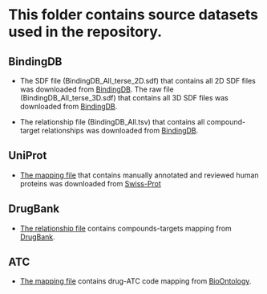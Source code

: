 # This folder contains source datasets used in the repository.

## BindingDB

+ The SDF file (BindingDB_All_terse_2D.sdf) that contains all 2D SDF files was downloaded from [BindingDB](https://www.bindingdb.org/bind/downloads/BindingDB_All_terse_2D_2020m1.sdf.zip). The raw file (BindingDB_All_terse_3D.sdf) that contains all 3D SDF files was downloaded from [BindingDB](https://www.bindingdb.org/bind/downloads/BindingDB_All_terse_3D_2020m1.sdf.zip).

+ The relationship file (BindingDB_All.tsv) that contains all compound-target relationships was downloaded from [BindingDB](https://www.bindingdb.org/bind/downloads/BindingDB_All_2020m1.tsv.zip). 

## UniProt

+ [The mapping file](uniprot/uniprot-filtered-organism%253A%2522Homo%2Bsapiens%2B%2528Human%2529%2B%255B9606%255D%2522%2BAND%2Breview--.tab) that contains manually annotated and reviewed human proteins was downloaded from [Swiss-Prot](https://www.uniprot.org/uniprot/?query=*&fil=organism%3A%22Homo+sapiens+%28Human%29+%5B9606%5D%22+AND+reviewed%3Ayes)

## DrugBank

+ [The relationship file](drugbank/uniprot%20links.csv) contains compounds-targets mapping from [DrugBank](https://www.drugbank.ca/releases/5-1-7/downloads/target-all-uniprot-links).

## ATC

+ [The mapping file](atc/ATC.csv) contains drug-ATC code mapping from [BioOntology](https://data.bioontology.org/ontologies/ATC/download?apikey=8b5b7825-538d-40e0-9e9e-5ab9274a9aeb&download_format=csv).
